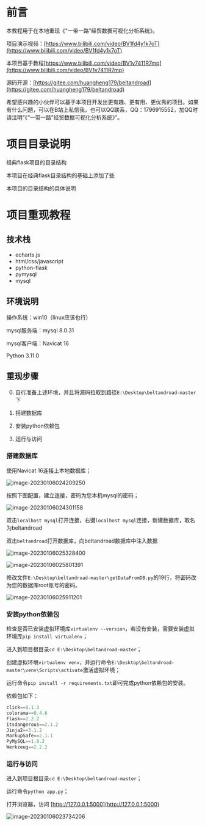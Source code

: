 # 前言

本教程用于在本地重现《“一带一路”经贸数据可视化分析系统》。

项目演示视频：[https://www.bilibili.com/video/BV1fd4y1k7oT](https://www.bilibili.com/video/BV1fd4y1k7oT)

本项目基于教程[https://www.bilibili.com/video/BV1v7411R7mp](https://www.bilibili.com/video/BV1v7411R7mp)

源码开源：[https://gitee.com/huangheng179/beltandroad](https://gitee.com/huangheng179/beltandroad)

希望感兴趣的小伙伴可以基于本项目开发出更有趣、更有用、更优秀的项目。如果有什么问题，可以在B站上私信我，也可以QQ联系，QQ：1796915552，加QQ时请注明“《“一带一路”经贸数据可视化分析系统》”。

# 项目目录说明

经典flask项目的目录结构

本项目在经典flask目录结构的基础上添加了些



本项目的目录结构的具体说明



# 项目重现教程

## 技术栈

- echarts.js
- html/css/javascript
- python-flask
- pymysql
- mysql

## 环境说明

操作系统：win10（linux应该也行）

mysql服务端：mysql 8.0.31

mysql客户端：Navicat 16

Python 3.11.0

## 重现步骤

0. 自行准备上述环境，并且将源码拉取到路径`E:\Desktop\beltandroad-master`下

1. 搭建数据库
2. 安装python依赖包
3. 运行与访问

### 搭建数据库

使用Navicat 16连接上本地数据库；

![image-20230106024209250](reademe.assets/image-20230106024209250.png)

按照下图配置，建立连接，密码为您本机mysql的密码；

![image-20230106024301158](reademe.assets/image-20230106024301158.png)

双击`localhost mysql`打开连接，右键`localhost mysql`连接，新建数据库，取名为beltandroad

双击`beltandroad`打开数据库，向beltandroad数据库中注入数据

![image-20230106025328400](reademe.assets/image-20230106025328400.png)

![image-20230106025801391](reademe.assets/image-20230106025801391.png)

修改文件`E:\Desktop\beltandroad-master\getDataFromDB.py`的19行，将密码改为您的数据库root账号的密码。

![image-20230106025911201](reademe.assets/image-20230106025911201.png)

### 安装python依赖包

检查是否已安装虚拟环境库`virtualenv --version`，若没有安装，需要安装虚拟环境库`pip install virtualenv`；

进入到项目根目录`cd E:\Desktop\beltandroad-master`；

创建虚拟环境`virtualenv venv`，并运行命令`E:\Desktop\beltandroad-master\venv\Scripts\activate`激活虚拟环境；

运行命令`pip install -r requirements.txt`即可完成python依赖包的安装。

依赖包如下：

```python
click==8.1.3
colorama==0.4.6
Flask==2.2.2
itsdangerous==2.1.2
Jinja2==3.1.2
MarkupSafe==2.1.1
PyMySQL==1.0.2
Werkzeug==2.2.2
```

### 运行与访问

进入到项目根目录`cd E:\Desktop\beltandroad-master`；

运行命令`python app.py`；

打开浏览器，访问 [http://127.0.0.1:5000](http://127.0.0.1:5000)

![image-20230106023734206](reademe.assets/image-20230106023734206.png)



